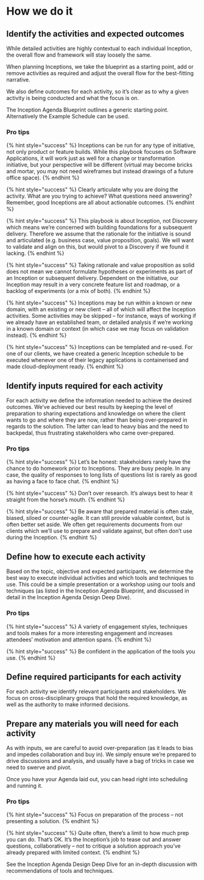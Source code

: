 # How we do it

## Identify the activities and expected outcomes

While detailed activities are highly contextual to each individual Inception, the overall flow and framework will stay loosely the same. 

When planning Inceptions, we take the blueprint as a starting point, add or remove activities as required and adjust the overall flow for the best-fitting narrative. 

We also define outcomes for each activity, so it’s clear as to why a given activity is being conducted and what the focus is on.

The Inception Agenda Blueprint outlines a generic starting point. Alternatively the Example Schedule can be used.

### Pro tips

{% hint style="success" %}
Inceptions can be run for any type of initiative, not only product or feature builds. While this playbook focuses on Software Applications, it will work just as well for a change or transformation initiative, but your perspective will be different \(virtual may become bricks and mortar, you may not need wireframes but instead drawings of a future office space\).
{% endhint %}

{% hint style="success" %}
Clearly articulate why you are doing the activity. What are you trying to achieve? What questions need answering? Remember, good Inceptions are all about actionable outcomes.
{% endhint %}

{% hint style="success" %}
This playbook is about Inception, not Discovery which means we’re concerned with building foundations for a subsequent delivery. Therefore we assume that the rationale for the initiative is sound and articulated \(e.g. business case, value proposition, goals\). We will want to validate and align on this, but would pivot to a Discovery if we found it lacking.
{% endhint %}

{% hint style="success" %}
Taking rationale and value proposition as solid does not mean we cannot formulate hypotheses or experiments as part of an Inception or subsequent delivery. Dependent on the initiative, our Inception may result in a very concrete feature list and roadmap, or a backlog of experiments \(or a mix of both\).
{% endhint %}

{% hint style="success" %}
Inceptions may be run within a known or new domain, with an existing or new client – all of which will affect the Inception activities. Some activities may be skipped – for instance, ways of working if we already have an established team, or detailed analysis if we’re working in a known domain or context \(in which case we may focus on validation instead\). 
{% endhint %}

{% hint style="success" %}
Inceptions can be templated and re-used. For one of our clients, we have created a generic Inception schedule to be executed whenever one of their legacy applications is containerised and made cloud-deployment ready.
{% endhint %}

## Identify inputs required for each activity

For each activity we define the information needed to achieve the desired outcomes. We’ve achieved our best results by keeping the level of preparation to sharing expectations and knowledge on where the client wants to go and where they are now, rather than being over-prepared in regards to the solution. The latter can lead to heavy bias and the need to backpedal, thus frustrating stakeholders who came over-prepared.

### Pro tips

{% hint style="success" %}
Let’s be honest: stakeholders rarely have the chance to do homework prior to Inceptions. They are busy people. In any case, the quality of responses to long lists of questions list is rarely as good as having a face to face chat.
{% endhint %}

{% hint style="success" %}
Don’t over research. It’s always best to hear it straight from the horse’s mouth.
{% endhint %}

{% hint style="success" %}
Be aware that prepared material is often stale, biased, siloed or counter-agile. It can still provide valuable context, but is often better set aside. We often get requirements documents from our clients which we’ll use to prepare and validate against, but often don’t use during the Inception.
{% endhint %}

## Define how to execute each activity

Based on the topic, objective and expected participants, we determine the best way to execute individual activities and which tools and techniques to use. This could be a simple presentation or a workshop using our tools and techniques \(as listed in the Inception Agenda Blueprint, and discussed in detail in the Inception Agenda Design Deep Dive\).

### Pro tips

{% hint style="success" %}
A variety of engagement styles, techniques and tools makes for a more interesting engagement and increases attendees’ motivation and attention spans.
{% endhint %}

{% hint style="success" %}
Be confident in the application of the tools you use.
{% endhint %}

## **Define required participants for each activity**

For each activity we identify relevant participants and stakeholders. We focus on cross-disciplinary groups that hold the required knowledge, as well as the authority to make informed decisions.

## **Prepare any materials you will need for each activity**

As with inputs, we are careful to avoid over-preparation \(as it leads to bias and impedes collaboration and buy in\). We simply ensure we’re prepared to drive discussions and analysis, and usually have a bag of tricks in case we need to swerve and pivot.

Once you have your Agenda laid out, you can head right into scheduling and running it.

### **Pro tips**

{% hint style="success" %}
Focus on preparation of the process – not presenting a solution.
{% endhint %}

{% hint style="success" %}
Quite often, there’s a limit to how much prep you can do. That’s OK. It’s the Inception’s job to tease out and answer questions, collaboratively – not to critique a solution approach you’ve already prepared with limited context.
{% endhint %}

See the Inception Agenda Design Deep Dive for an in-depth discussion with recommendations of tools and techniques.



